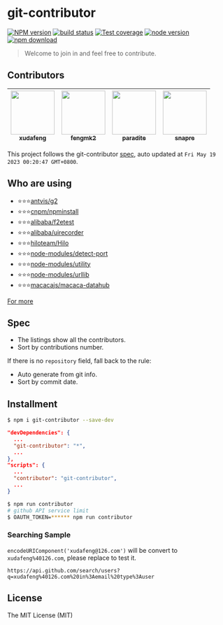 # git-contributor

[![NPM version][npm-image]][npm-url]
[![build status][CI-image]][CI-url]
[![Test coverage][codecov-image]][codecov-url]
[![node version][node-image]][node-url]
[![npm download][download-image]][download-url]

[npm-image]: https://img.shields.io/npm/v/git-contributor.svg
[npm-url]: https://npmjs.org/package/git-contributor
[CI-image]: https://github.com/xudafeng/git-contributor/actions/workflows/ci.yml/badge.svg
[CI-url]: https://github.com/xudafeng/git-contributor/actions/workflows/ci.yml
[codecov-image]: https://img.shields.io/codecov/c/github/xudafeng/git-contributor.svg?logo=codecov
[codecov-url]: https://app.codecov.io/gh/xudafeng/git-contributor
[node-image]: https://img.shields.io/badge/node.js-%3E=_8-green.svg
[node-url]: http://nodejs.org/download/
[download-image]: https://img.shields.io/npm/dm/git-contributor.svg
[download-url]: https://npmjs.org/package/git-contributor

> Welcome to join in and feel free to contribute.

<!-- GITCONTRIBUTOR_START -->

## Contributors

|[<img src="https://avatars.githubusercontent.com/u/1011681?v=4" width="100px;"/><br/><sub><b>xudafeng</b></sub>](https://github.com/xudafeng)<br/>|[<img src="https://avatars.githubusercontent.com/u/156269?v=4" width="100px;"/><br/><sub><b>fengmk2</b></sub>](https://github.com/fengmk2)<br/>|[<img src="https://avatars.githubusercontent.com/u/1209810?v=4" width="100px;"/><br/><sub><b>paradite</b></sub>](https://github.com/paradite)<br/>|[<img src="https://avatars.githubusercontent.com/u/52845048?v=4" width="100px;"/><br/><sub><b>snapre</b></sub>](https://github.com/snapre)<br/>|
| :---: | :---: | :---: | :---: |


This project follows the git-contributor [spec](https://github.com/xudafeng/git-contributor), auto updated at `Fri May 19 2023 00:20:47 GMT+0800`.

<!-- GITCONTRIBUTOR_END -->

## Who are using

- ⭐⭐⭐[antvis/g2](//github.com/antvis/g2)
- ⭐⭐⭐[cnpm/npminstall](//github.com/cnpm/npminstall)
- ⭐⭐⭐[alibaba/f2etest](//github.com/alibaba/f2etest)
- ⭐⭐⭐[alibaba/uirecorder](//github.com/alibaba/uirecorder)
- ⭐⭐⭐[hiloteam/Hilo](//github.com/hiloteam/Hilo)
- ⭐⭐⭐[node-modules/detect-port](//github.com/node-modules/detect-port)
- ⭐⭐⭐[node-modules/utility](//github.com/node-modules/utility)
- ⭐⭐⭐[node-modules/urllib](//github.com/node-modules/urllib)
- ⭐⭐⭐[macacajs/macaca-datahub](//github.com/macacajs/macaca-datahub)

[For more](//github.com/xudafeng/git-contributor/network/dependents)

## Spec

- The listings show all the contributors.
- Sort by contributions number.

If there is no `repository` field, fall back to the rule:

- Auto generate from git info.
- Sort by commit date.

## Installment

```bash
$ npm i git-contributor --save-dev
```

```json
"devDependencies": {
  ...
  "git-contributor": "*",
  ...
},
"scripts": {
  ...
  "contributor": "git-contributor",
  ...
}
```

```bash
$ npm run contributor
# github API service limit
$ OAUTH_TOKEN=****** npm run contributor
```

### Searching Sample

`encodeURIComponent('xudafeng@126.com')` will be convert to `xudafeng%40126.com`, please replace to test it.

```
https://api.github.com/search/users?q=xudafeng%40126.com%20in%3Aemail%20type%3Auser
```

## License

The MIT License (MIT)
